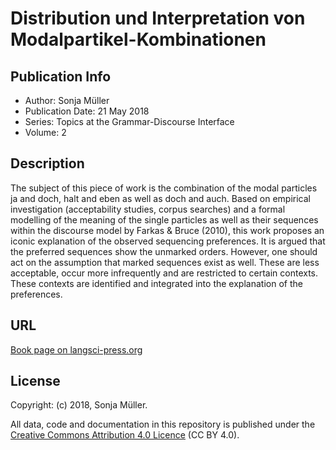 # Distribution und Interpretation von Modalpartikel-Kombinationen

## Publication Info

- Author: Sonja Müller
- Publication Date: 21 May 2018
- Series: Topics at the Grammar-Discourse Interface 
- Volume: 2

## Description

The subject of this piece of work is the combination of the modal particles ja and doch, halt and eben as well as doch and auch. Based on empirical investigation (acceptability studies, corpus searches) and a formal modelling of the meaning of the single particles as well as their sequences within the discourse model by Farkas & Bruce (2010), this work proposes an iconic explanation of the observed sequencing preferences. It is argued that the preferred sequences show the unmarked orders. However, one should act on the assumption that marked sequences exist as well. These are less acceptable, occur more infrequently and are restricted to certain contexts. These contexts are identified and integrated into the explanation of the preferences.



## URL

[Book page on langsci-press.org](http://langsci-press.org/catalog/book/175)


## License

Copyright: (c) 2018, Sonja Müller.

All data, code and documentation in this repository is published under the
[Creative Commons Attribution 4.0 Licence](http://creativecommons.org/licenses/by/4.0/)
(CC BY 4.0).

